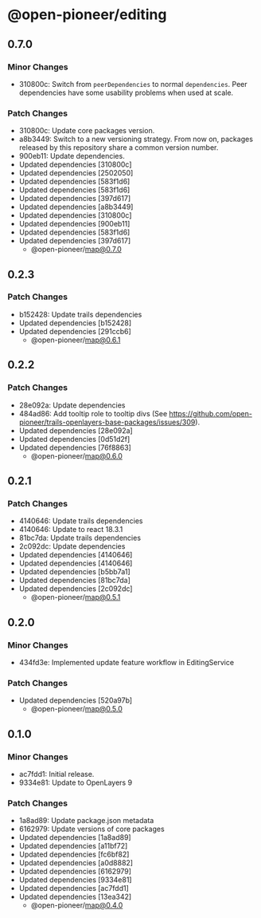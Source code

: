 # @open-pioneer/editing

## 0.7.0

### Minor Changes

-   310800c: Switch from `peerDependencies` to normal `dependencies`. Peer dependencies have some usability problems when used at scale.

### Patch Changes

-   310800c: Update core packages version.
-   a8b3449: Switch to a new versioning strategy.
    From now on, packages released by this repository share a common version number.
-   900eb11: Update dependencies.
-   Updated dependencies [310800c]
-   Updated dependencies [2502050]
-   Updated dependencies [583f1d6]
-   Updated dependencies [583f1d6]
-   Updated dependencies [397d617]
-   Updated dependencies [a8b3449]
-   Updated dependencies [310800c]
-   Updated dependencies [900eb11]
-   Updated dependencies [583f1d6]
-   Updated dependencies [397d617]
    -   @open-pioneer/map@0.7.0

## 0.2.3

### Patch Changes

-   b152428: Update trails dependencies
-   Updated dependencies [b152428]
-   Updated dependencies [291ccb6]
    -   @open-pioneer/map@0.6.1

## 0.2.2

### Patch Changes

-   28e092a: Update dependencies
-   484ad86: Add tooltip role to tooltip divs (See https://github.com/open-pioneer/trails-openlayers-base-packages/issues/309).
-   Updated dependencies [28e092a]
-   Updated dependencies [0d51d2f]
-   Updated dependencies [76f8863]
    -   @open-pioneer/map@0.6.0

## 0.2.1

### Patch Changes

-   4140646: Update trails dependencies
-   4140646: Update to react 18.3.1
-   81bc7da: Update trails dependencies
-   2c092dc: Update dependencies
-   Updated dependencies [4140646]
-   Updated dependencies [4140646]
-   Updated dependencies [b5bb7a1]
-   Updated dependencies [81bc7da]
-   Updated dependencies [2c092dc]
    -   @open-pioneer/map@0.5.1

## 0.2.0

### Minor Changes

-   434fd3e: Implemented update feature workflow in EditingService

### Patch Changes

-   Updated dependencies [520a97b]
    -   @open-pioneer/map@0.5.0

## 0.1.0

### Minor Changes

-   ac7fdd1: Initial release.
-   9334e81: Update to OpenLayers 9

### Patch Changes

-   1a8ad89: Update package.json metadata
-   6162979: Update versions of core packages
-   Updated dependencies [1a8ad89]
-   Updated dependencies [a11bf72]
-   Updated dependencies [fc6bf82]
-   Updated dependencies [a0d8882]
-   Updated dependencies [6162979]
-   Updated dependencies [9334e81]
-   Updated dependencies [ac7fdd1]
-   Updated dependencies [13ea342]
    -   @open-pioneer/map@0.4.0
